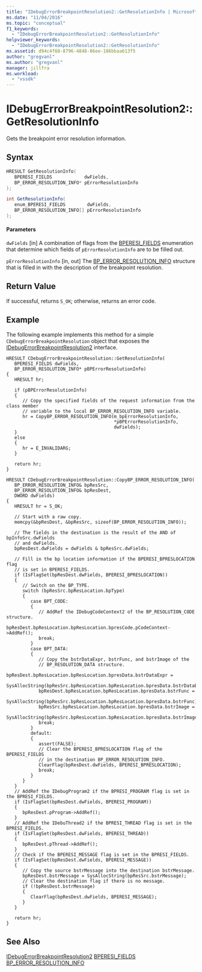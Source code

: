 ```yaml
---
title: "IDebugErrorBreakpointResolution2::GetResolutionInfo | Microsoft Docs"
ms.date: "11/04/2016"
ms.topic: "conceptual"
f1_keywords:
  - "IDebugErrorBreakpointResolution2::GetResolutionInfo"
helpviewer_keywords:
  - "IDebugErrorBreakpointResolution2::GetResolutionInfo"
ms.assetid: d94c4f60-8796-4848-86ee-186bbaa613f5
author: "gregvanl"
ms.author: "gregvanl"
manager: jillfra
ms.workload:
  - "vssdk"
---
```

# IDebugErrorBreakpointResolution2::GetResolutionInfo
Gets the breakpoint error resolution information.

## Syntax

```cpp
HRESULT GetResolutionInfo( 
   BPERESI_FIELDS            dwFields,
   BP_ERROR_RESOLUTION_INFO* pErrorResolutionInfo
);
```

```csharp
int GetResolutionInfo( 
   enum_BPERESI_FIELDS        dwFields,
   BP_ERROR_RESOLUTION_INFO[] pErrorResolutionInfo
);
```

#### Parameters
 `dwFields`
 [in] A combination of flags from the [BPERESI_FIELDS](../../../extensibility/debugger/reference/bperesi-fields.md) enumeration that determine which fields of `pErrorResolutionInfo` are to be filled out.

 `pErrorResolutionInfo`
 [in, out] The [BP_ERROR_RESOLUTION_INFO](../../../extensibility/debugger/reference/bp-error-resolution-info.md) structure that is filled in with the description of the breakpoint resolution.

## Return Value
 If successful, returns `S_OK`; otherwise, returns an error code.

## Example
 The following example implements this method for a simple `CDebugErrorBreakpointResolution` object that exposes the [IDebugErrorBreakpointResolution2](../../../extensibility/debugger/reference/idebugerrorbreakpointresolution2.md) interface.

```
HRESULT CDebugErrorBreakpointResolution::GetResolutionInfo(
   BPERESI_FIELDS dwFields,
   BP_ERROR_RESOLUTION_INFO* pBPErrorResolutionInfo)
{
   HRESULT hr;

   if (pBPErrorResolutionInfo)
   {
      // Copy the specified fields of the request information from the class member
      // variable to the local BP_ERROR_RESOLUTION_INFO variable.
      hr = CopyBP_ERROR_RESOLUTION_INFO(m_bpErrorResolutionInfo,
                                        *pBPErrorResolutionInfo,
                                        dwFields);
   }
   else
   {
      hr = E_INVALIDARG;
   }

   return hr;
}

HRESULT CDebugErrorBreakpointResolution::CopyBP_ERROR_RESOLUTION_INFO(
   BP_ERROR_RESOLUTION_INFO& bpResSrc,
   BP_ERROR_RESOLUTION_INFO& bpResDest,
   DWORD dwFields)
{
   HRESULT hr = S_OK;

   // Start with a raw copy.
   memcpy(&bpResDest, &bpResSrc, sizeof(BP_ERROR_RESOLUTION_INFO));

   // The fields in the destination is the result of the AND of bpInfoSrc.dwFields
   // and dwFields.
   bpResDest.dwFields = dwFields & bpResSrc.dwFields;

   // Fill in the bp location information if the BPERESI_BPRESLOCATION flag
   // is set in BPERESI_FIELDS.
   if (IsFlagSet(bpResDest.dwFields, BPERESI_BPRESLOCATION))
   {
      // Switch on the BP_TYPE.
      switch (bpResSrc.bpResLocation.bpType)
      {
         case BPT_CODE:
         {
            // AddRef the IDebugCodeContext2 of the BP_RESOLUTION_CODE structure.
            bpResDest.bpResLocation.bpResLocation.bpresCode.pCodeContext->AddRef();
            break;
         }
         case BPT_DATA:
         {
            // Copy the bstrDataExpr, bstrFunc, and bstrImage of the
            // BP_RESOLUTION_DATA structure.
            bpResDest.bpResLocation.bpResLocation.bpresData.bstrDataExpr =
               SysAllocString(bpResSrc.bpResLocation.bpResLocation.bpresData.bstrDataExpr);
            bpResDest.bpResLocation.bpResLocation.bpresData.bstrFunc =
               SysAllocString(bpResSrc.bpResLocation.bpResLocation.bpresData.bstrFunc);
            bpResSrc.bpResLocation.bpResLocation.bpresData.bstrImage =
               SysAllocString(bpResSrc.bpResLocation.bpResLocation.bpresData.bstrImage);
            break;
         }
         default:
         {
            assert(FALSE);
            // Clear the BPERESI_BPRESLOCATION flag of the BPERESI_FIELDS
            // in the destination BP_ERROR_RESOLUTION_INFO.
            ClearFlag(bpResDest.dwFields, BPERESI_BPRESLOCATION);
            break;
         }
      }
   }
   // AddRef the IDebugProgram2 if the BPRESI_PROGRAM flag is set in the BPRESI_FIELDS.
   if (IsFlagSet(bpResDest.dwFields, BPERESI_PROGRAM))
   {
      bpResDest.pProgram->AddRef();
   }
   // AddRef the IDebuThread2 if the BPRESI_THREAD flag is set in the BPRESI_FIELDS.
   if (IsFlagSet(bpResDest.dwFields, BPERESI_THREAD))
   {
      bpResDest.pThread->AddRef();
   }
   // Check if the BPERESI_MESSAGE flag is set in the BPRESI_FIELDS.
   if (IsFlagSet(bpResDest.dwFields, BPERESI_MESSAGE))
   {
      // Copy the source bstrMessage into the destination bstrMessage.
      bpResDest.bstrMessage = SysAllocString(bpResSrc.bstrMessage);
      // Clear the destination flag if there is no message.
      if (!bpResDest.bstrMessage)
      {
         ClearFlag(bpResDest.dwFields, BPERESI_MESSAGE);
      }
   }

   return hr;
}
```

## See Also
 [IDebugErrorBreakpointResolution2](../../../extensibility/debugger/reference/idebugerrorbreakpointresolution2.md)
 [BPERESI_FIELDS](../../../extensibility/debugger/reference/bperesi-fields.md)
 [BP_ERROR_RESOLUTION_INFO](../../../extensibility/debugger/reference/bp-error-resolution-info.md)